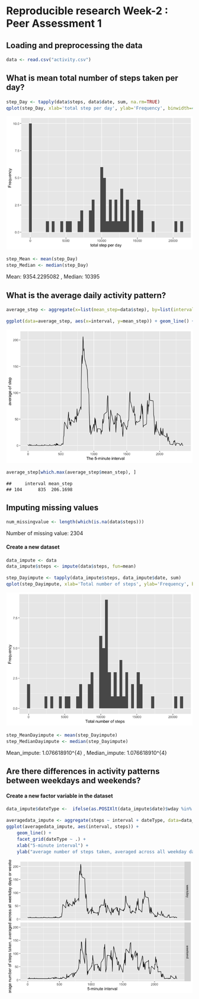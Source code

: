 
# Reproducible research Week-2 : Peer Assessment 1

## Loading and preprocessing the data

``` r
data <- read.csv("activity.csv")
```

## What is mean total number of steps taken per day?

``` r
step_Day <- tapply(data$steps, data$date, sum, na.rm=TRUE)
qplot(step_Day, xlab='total step per day', ylab='Frequency', binwidth=400)
```

![](PA1_template_files/figure-gfm/unnamed-chunk-3-1.png)<!-- -->

``` r
step_Mean <- mean(step_Day)
step_Median <- median(step_Day)
```

Mean: 9354.2295082 , Median:
10395

## What is the average daily activity pattern?

``` r
average_step <- aggregate(x=list(mean_step=data$step), by=list(interval=data$interval), FUN=mean, na.rm=TRUE)
```

``` r
ggplot(data=average_step, aes(x=interval, y=mean_step)) + geom_line() + xlab("The 5-minute interval") + ylab("average of step") 
```

![](PA1_template_files/figure-gfm/unnamed-chunk-6-1.png)<!-- -->

``` r
average_step[which.max(average_step$mean_step), ]
```

    ##     interval mean_step
    ## 104      835  206.1698

## Imputing missing values

``` r
num_missingvalue <- length(which(is.na(data$steps)))
```

Number of missing value: 2304

#### Create a new dataset

``` r
data_impute <- data
data_impute$steps <- impute(data$steps, fun=mean)
```

``` r
step_Dayimpute <- tapply(data_impute$steps, data_impute$date, sum)
qplot(step_Dayimpute, xlab='Total number of steps', ylab='Frequency', binwidth=400)
```

![](PA1_template_files/figure-gfm/unnamed-chunk-10-1.png)<!-- -->

``` r
step_MeanDayimpute <- mean(step_Dayimpute)
step_MedianDayimpute <- median(step_Dayimpute)
```

Mean\_impute: 1.076618910^{4} , Median\_impute:
1.076618910^{4}

## Are there differences in activity patterns between weekdays and weekends?

#### Create a new factor variable in the dataset

``` r
data_impute$dateType <-  ifelse(as.POSIXlt(data_impute$date)$wday %in% c(0,6), 'weekend', 'weekday')
```

``` r
averagedata_impute <- aggregate(steps ~ interval + dateType, data=data_impute, mean)
ggplot(averagedata_impute, aes(interval, steps)) + 
    geom_line() + 
    facet_grid(dateType ~ .) +
    xlab("5-minute interval") + 
    ylab("average number of steps taken, averaged across all weekday days or weekend days")
```

![](PA1_template_files/figure-gfm/unnamed-chunk-13-1.png)<!-- -->
